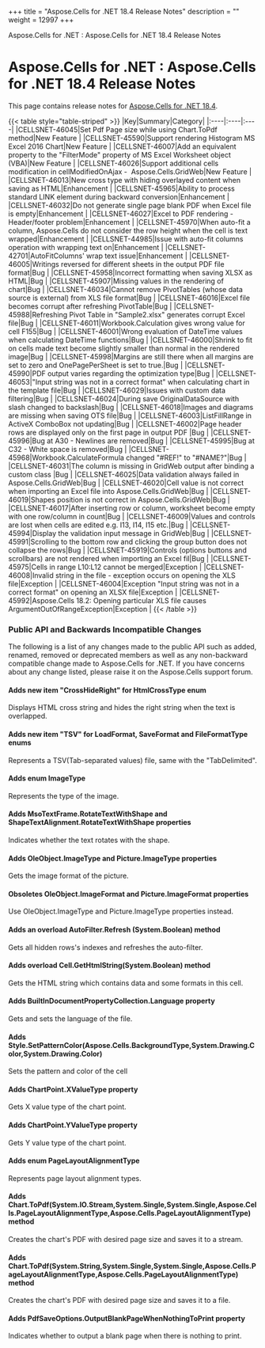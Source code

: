 +++
title = "Aspose.Cells for .NET 18.4 Release Notes" 
description = "" 
weight = 12997 
+++

Aspose.Cells for .NET : Aspose.Cells for .NET 18.4 Release Notes  

# Aspose.Cells for .NET : Aspose.Cells for .NET 18.4 Release Notes


This page contains release notes for [Aspose.Cells for .NET 18.4](https://www.nuget.org/packages/Aspose.Cells/18.4.0).

{{< table style="table-striped" >}}
|Key|Summary|Category|
|:----|:----|:----|
|CELLSNET-46045|Set Pdf Page size while using Chart.ToPdf method|New Feature |
|CELLSNET-45590|Support rendering Histogram MS Excel 2016 Chart|New Feature |
|CELLSNET-46007|Add an equivalent property to the "FilterMode" property of MS Excel Worksheet object (VBA)|New Feature |
|CELLSNET-46026|Support additional cells modification in cellModifiedOnAjax -  Aspose.Cells.GridWeb|New Feature |
|CELLSNET-46013|New cross type with hiding overlayed content when saving as HTML|Enhancement |
|CELLSNET-45965|Ability to process standard LINK element during backward conversion|Enhancement |
|CELLSNET-46032|Do not generate single page blank PDF when Excel file is empty|Enhancement |
|CELLSNET-46027|Excel to PDF rendering - Header/footer problem|Enhancement |
|CELLSNET-45970|When auto-fit a column, Aspose.Cells do not consider the row height when the cell is text wrapped|Enhancement |
|CELLSNET-44985|Issue with auto-fit columns operation with wrapping text on|Enhancement |
|CELLSNET-42701|AutoFitColumns' wrap text issue|Enhancement |
|CELLSNET-46005|Writings reversed for different sheets in the output PDF file format|Bug |
|CELLSNET-45958|Incorrect formatting when saving XLSX as HTML|Bug |
|CELLSNET-45907|Missing values in the rendering of chart|Bug |
|CELLSNET-46034|Cannot remove PivotTables (whose data source is external) from XLS file format|Bug |
|CELLSNET-46016|Excel file becomes corrupt after refreshing PivotTable|Bug |
|CELLSNET-45988|Refreshing Pivot Table in "Sample2.xlsx" generates corrupt Excel file|Bug |
|CELLSNET-46011|Workbook.Calculation gives wrong value for cell F155|Bug |
|CELLSNET-46001|Wrong evaluation of DateTime values when calculating DateTime functions|Bug |
|CELLSNET-46000|Shrink to fit on cells made text become slightly smaller than normal in the rendered image|Bug |
|CELLSNET-45998|Margins are still there when all margins are set to zero and OnePagePerSheet is set to true.|Bug |
|CELLSNET-45990|PDF output varies regarding the optimization type|Bug |
|CELLSNET-46053|"Input string was not in a correct format" when calculating chart in the template file|Bug |
|CELLSNET-46029|Issues with custom data filtering|Bug |
|CELLSNET-46024|During save OriginalDataSource with slash changed to backslash|Bug |
|CELLSNET-46018|Images and diagrams are missing when saving OTS file|Bug |
|CELLSNET-46003|ListFillRange in ActiveX ComboBox not updating|Bug |
|CELLSNET-46002|Page header rows are displayed only on the first page in output PDF |Bug |
|CELLSNET-45996|Bug at A30 - Newlines are removed|Bug |
|CELLSNET-45995|Bug at C32 - White space is removed|Bug |
|CELLSNET-45968|Workbook.CalculateFormula changed "#REF!" to "#NAME?"|Bug |
|CELLSNET-46031|The column is missing in GridWeb output after binding a custom class |Bug |
|CELLSNET-46025|Data validation always failed in Aspose.Cells.GridWeb|Bug |
|CELLSNET-46020|Cell value is not correct when importing an Excel file into Aspose.Cells.GridWeb|Bug |
|CELLSNET-46019|Shapes position is not correct in Aspose.Cells.GridWeb|Bug |
|CELLSNET-46017|After inserting row or column, worksheet become empty with one row/column in count|Bug |
|CELLSNET-46009|Values and controls are lost when cells are edited e.g. I13, I14, I15 etc.|Bug |
|CELLSNET-45994|Display the validation input message in GridWeb|Bug |
|CELLSNET-45991|Scrolling to the bottom row and clicking the group button does not collapse the rows|Bug |
|CELLSNET-45919|Controls (options buttons and scrollbars) are not rendered when importing an Excel fil|Bug |
|CELLSNET-45975|Cells in range L10:L12 cannot be merged|Exception |
|CELLSNET-46008|Invalid string in the file - exception occurs on opening the XLS file|Exception |
|CELLSNET-46004|Exception "Input string was not in a correct format" on opening an XLSX file|Exception |
|CELLSNET-45992|Aspose.Cells 18.2: Opening particular XLS file causes ArgumentOutOfRangeException|Exception |
{{< /table >}}

### Public API and Backwards Incompatible Changes

The following is a list of any changes made to the public API such as added, renamed, removed or deprecated members as well as any non-backward compatible change made to Aspose.Cells for .NET. If you have concerns about any change listed, please raise it on the Aspose.Cells support forum.

#### Adds new item "CrossHideRight" for HtmlCrossType enum

Displays HTML cross string and hides the right string when the text is overlapped.

#### Adds new item "TSV" for LoadFormat, SaveFormat and FileFormatType enums

Represents a TSV(Tab-separated values) file, same with the "TabDelimited".

#### Adds enum ImageType

Represents the type of the image.

#### Adds MsoTextFrame.RotateTextWithShape and ShapeTextAlignment.RotateTextWithShape properties

Indicates whether the text rotates with the shape.

#### Adds OleObject.ImageType and Picture.ImageType properties

Gets the image format of the picture.

#### Obsoletes OleObject.ImageFormat and Picture.ImageFormat properties

Use OleObject.ImageType and Picture.ImageType properties instead.

#### Adds an overload AutoFilter.Refresh (System.Boolean) method

Gets all hidden rows's indexes and refreshes the auto-filter.

#### Adds overload Cell.GetHtmlString(System.Boolean) method

Gets the HTML string which contains data and some formats in this cell.

#### Adds BuiltInDocumentPropertyCollection.Language property

Gets and sets the language of the file.

#### Adds Style.SetPatternColor(Aspose.Cells.BackgroundType,System.Drawing.Color,System.Drawing.Color)

Sets the pattern and color of the cell

#### Adds ChartPoint.XValueType property

Gets X value type of the chart point.

#### Adds ChartPoint.YValueType property

Gets Y value type of the chart point.

#### Adds enum PageLayoutAlignmentType

Represents page layout alignment types.

#### Adds Chart.ToPdf(System.IO.Stream,System.Single,System.Single,Aspose.Cells.PageLayoutAlignmentType,Aspose.Cells.PageLayoutAlignmentType) method

Creates the chart's PDF with desired page size and saves it to a stream.

#### Adds Chart.ToPdf(System.String,System.Single,System.Single,Aspose.Cells.PageLayoutAlignmentType,Aspose.Cells.PageLayoutAlignmentType) method

Creates the chart's PDF with desired page size and saves it to a file.

#### Adds PdfSaveOptions.OutputBlankPageWhenNothingToPrint property

Indicates whether to output a blank page when there is nothing to print.

